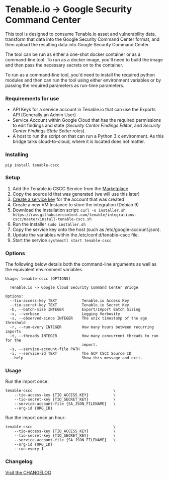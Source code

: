 # Tenable.io -> Google Security Command Center

This tool is designed to consume Tenable.io asset and vulnerability data,
transform that data into the Google Security Command Center format, and then 
upload the resulting data into Google Security Command Center.

The tool can be run as either a one-shot docker container or as a command-line
tool.  To run as a docker image, you'll need to build the image and then pass
the necessary secrets on to the container.

To run as a command-line tool, you'd need to install the required python modules
and then can run the tool using either environment variables or by passing the
required parameters as run-time parameters.

### Requirements for use

* API Keys for a service account in Tenable.io that can use the Exports API
  (Generally an Admin User)
* Service Account within Google Cloud that has the required permissions to
  edit findings and state (_Security Center Findings Editor_, and 
  _Security Center Findings State Setter_ roles).
* A host to run the script on that can run a Python 3.x environment.  As this
  bridge talks cloud-to-cloud, where it is located does not matter.


### Installing
```shell
pip install tenable-cscc
```

### Setup

1. Add the Tenable.io CSCC Service from the [Marketplace][marketplace]
2. Copy the source id that was generated (we will use this later)
3. [Create a service key][create_key] for the account that was created
4. Create a new VM Instance to store the integration (Debian 9)
5. Download the installation script: `curl -o installer.sh https://raw.githubusercontent.com/tenable/integrations-cscc/master/install-tenable-cscc.sh`
6. Run the installer `sudo installer.sh`
7. Copy the service key onto the host (such as /etc/google-account.json).
8. Update the variables within the /etc/conf.d/tenable-cscc file.
9. Start the service `systemctl start tenable-cscc`

### Options
The following below details both the command-line arguments as well as the 
equivalent environment variables.

```
Usage: tenable-cscc [OPTIONS]

  Tenable.io -> Google Cloud Security Command Center Bridge

Options:
  --tio-access-key TEXT           Tenable.io Access Key
  --tio-secret-key TEXT           Tenable.io Secret Key
  -b, --batch-size INTEGER        Export/Import Batch Sizing
  -v, --verbose                   Logging Verbosity
  -s, --observed-since INTEGER    The unix timestamp of the age threshold
  -r, --run-every INTEGER         How many hours between recurring imports
  -t, --threads INTEGER           How many concurrent threads to run for the
                                  import.
  -s, --service-account-file PATH
  -i, --service-id TEXT           The GCP CSCC Source ID
  --help                          Show this message and exit.
```

### Usage

Run the import once:

```
tenable-cscc                                    \
    --tio-access-key {TIO_ACCESS_KEY}           \
    --tio-secret-key {TIO_SECRET_KEY}           \
    --service-account-file {SA_JSON_FILENAME}   \
    --org-id {ORG_ID}
```

Run the import once an hour:

```
tenable-cscc                                    \
    --tio-access-key {TIO_ACCESS_KEY}           \
    --tio-secret-key {TIO_SECRET_KEY}           \
    --service-account-file {SA_JSON_FILENAME}   \
    --org-id {ORG_ID}
    --run-every 1
```

### Changelog
[Visit the CHANGELOG](CHANGELOG.md)

[marketplace]: https://console.cloud.google.com/security/command-center/dashboard?authuser=2&organizationId=981834921564&orgonly=true&supportedpurview=organizationId&subtask=browse&filter=category:security-command-center-services&subtaskIndex=1
[create_key]: https://cloud.google.com/iam/docs/creating-managing-service-account-keys
